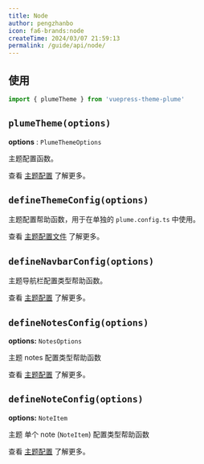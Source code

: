 ```yaml
---
title: Node
author: pengzhanbo
icon: fa6-brands:node
createTime: 2024/03/07 21:59:13
permalink: /guide/api/node/
---
```


## 使用

```ts
import { plumeTheme } from 'vuepress-theme-plume'
```

## `plumeTheme(options)`

__options__ : `PlumeThemeOptions`

主题配置函数。

查看 [主题配置](../config/主题配置.md) 了解更多。

## `defineThemeConfig(options)`

主题配置帮助函数，用于在单独的 `plume.config.ts` 中使用。

查看 [主题配置文件](../config/配置说明.md#主题配置文件) 了解更多。

## `defineNavbarConfig(options)`

主题导航栏配置类型帮助函数。

查看 [主题配置](../config/导航栏配置.md) 了解更多。

## `defineNotesConfig(options)`

__options:__ `NotesOptions`

主题 notes 配置类型帮助函数

查看 [主题配置](../config/notes配置.md) 了解更多。

## `defineNoteConfig(options)`

__options:__ `NoteItem`

主题 单个 note (`NoteItem`) 配置类型帮助函数

查看 [主题配置](../config/notes配置.md) 了解更多。
